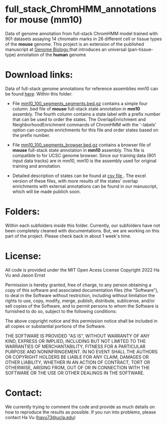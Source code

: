 
# full_stack_ChromHMM_annotations for mouse (mm10)
Data of genome annotation from full-stack ChromHMM model trained with 901 datasets assaying 14 chromatin marks in 26 different cell or tissue types of the **mouse** genome. This project is an extension of the published manuscript at <a href="https://genomebiology.biomedcentral.com/articles/10.1186/s13059-021-02572-z"> Genome Biology </a> that introduces an universal (pan-tissue-type) annotation of the **human** genome 
# Download links:
Data of full-stack genome annotations for reference assemblies mm10 can be found <a href="https://public.hoffman2.idre.ucla.edu/ernst/2K9RS//mouse_fullStack/annotation_for_publication"> here</a>: 
Within this folder:
- File <a href="https://public.hoffman2.idre.ucla.edu/ernst/2K9RS//mouse_fullStack/annotation_for_publication/mm10_100_segments_segments.bed.gz">mm10_100_segments_segments.bed.gz</a> contains a simple four column .bed file of **mouse** full-stack state annotation in **mm10** assembly. The fourth column contains a state label with a prefix number that can be used to order the states. The OverlapEnrichment and NeighborhoodEnrichment commands of ChromHMM with the '-labels' option can compute enrichments for this file and order states based on the prefix number.
- File <a href="https://public.hoffman2.idre.ucla.edu/ernst/2K9RS//mouse_fullStack/annotation_for_publication/mm10_100_segments_browser.bed.gz">mm10_100_segments_browser.bed.gz</a> contains a browser file of **mouse** full-stack state annotation in **mm10** assembly. This file is compatible to for UCSC genome browser. Since our training data (901 input data tracks) are in mm10, mm10 is the assembly used for original training and annotation.

- Detailed description of states can be found at <a href="https://public.hoffman2.idre.ucla.edu/ernst/2K9RS//mouse_fullStack/state_annotation_processed.csv"> csv file </a>. The excel version of these files, with more results of the states' overlap enrichments with external annotations can be found in our manuscript, which will be made publich soon.

# Folders:
Within each subfolders inside this folder. Currently, our subfolders have not been completely cleaned with documentations. But, we are working on this part of the project. Please check back  in about 1 week's time.

# License:
All code is provided under the MIT Open Acess License
Copyright 2022 Ha Vu and Jason Ernst

Permission is hereby granted, free of charge, to any person obtaining a copy of this software and associated documentation files (the "Software"), to deal in the Software without restriction, including without limitation the rights to use, copy, modify, merge, publish, distribute, sublicense, and/or sell copies of the Software, and to permit persons to whom the Software is furnished to do so, subject to the following conditions:

The above copyright notice and this permission notice shall be included in all copies or substantial portions of the Software.

THE SOFTWARE IS PROVIDED "AS IS", WITHOUT WARRANTY OF ANY KIND, EXPRESS OR IMPLIED, INCLUDING BUT NOT LIMITED TO THE WARRANTIES OF MERCHANTABILITY, FITNESS FOR A PARTICULAR PURPOSE AND NONINFRINGEMENT. IN NO EVENT SHALL THE AUTHORS OR COPYRIGHT HOLDERS BE LIABLE FOR ANY CLAIM, DAMAGES OR OTHER LIABILITY, WHETHER IN AN ACTION OF CONTRACT, TORT OR OTHERWISE, ARISING FROM, OUT OF OR IN CONNECTION WITH THE SOFTWARE OR THE USE OR OTHER DEALINGS IN THE SOFTWARE.

# Contact:
We currently trying to comment the code and provide as much details on how to reproduce the results as possible. If you run into problems, please contact Ha Vu (havu73@ucla.edu) 
